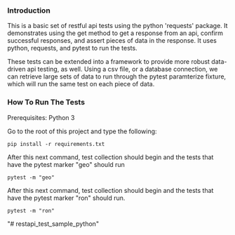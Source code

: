 ### Introduction
This is a basic set of restful api tests using the python 'requests' package. 
It demonstrates using the get method to get a response from an api, confirm successful responses, and assert pieces of data in the response.
It uses python, requests, and pytest to run the tests.

These tests can be extended into a framework to provide more robust data-driven api testing, as well. Using a csv file, or a database connection, we can retrieve large sets of data to run through the pytest paramterize fixture, which will run the same test on each piece of data.

### How To Run The Tests
Prerequisites: Python 3

Go to the root of this project and type the following:

`pip install -r requirements.txt`

After this next command, test collection should begin and the tests that have the pytest marker "geo" should run

`pytest -m "geo"`

After this next command, test collection should begin and the tests that have the pytest marker "ron" should run.

`pytest -m "ron"`


"# restapi_test_sample_python" 
